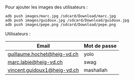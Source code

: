 Pour ajouter les images des utilisateurs :

```
adb push images/marc.jpg /sdcard/Download/marc.jpg
adb push images/guidoux.jpg /sdcard/Download/guidoux.jpg
adb push images/pepe.png /sdcard/Download/pepe.png
```

Utilisateurs :

| Email                       | Mot de passe |
| --------------------------- | ------------ |
| guillaume.hochet@heig-vd.ch | yolo         |
| marc.labie@heig-vd.ch       | swag         |
| vincent.guidoux1@heig-vd.ch | mashallah    |

